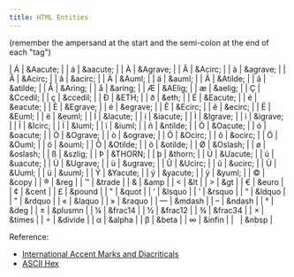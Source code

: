 ```yaml
---
title: HTML Entities
---
```


(remember the ampersand at the start and the semi-colon at the end of each "tag")

| &Aacute; | &amp;Aacute; |
| &aacute; | &amp;aacute; |
| &Agrave; | &amp;Agrave; |
| &Acirc; | &amp;Acirc; |
| &agrave; | &amp;agrave; |
| &Acirc; | &amp;Acirc; |
| &acirc; | &amp;acirc; |
| &Auml; | &amp;Auml; |
| &auml; | &amp;auml; |
| &Atilde; | &amp;Atilde; |
| &atilde; | &amp;atilde; |
| &Aring; | &amp;Aring; |
| &aring; | &amp;aring; |
| &AElig; | &amp;AElig; |
| &aelig; | &amp;aelig; |
| &Ccedil; | &amp;Ccedil; |
| &ccedil; | &amp;ccedil; |
| &ETH; | &amp;ETH; |
| &eth; | &amp;eth; |
| &Eacute; | &amp;Eacute; |
| &eacute; | &amp;eacute; |
| &Egrave; | &amp;Egrave; |
| &egrave; | &amp;egrave; |
| &Ecirc; | &amp;Ecirc; |
| &ecirc; | &amp;ecirc; |
| &Euml; | &amp;Euml; |
| &euml; | &amp;euml; |
| &Iacute; | &amp;Iacute; |
| &iacute; | &amp;iacute; |
| &Igrave; | &amp;Igrave; |
| &igrave; | &amp;igrave; |
| &Icirc; | &amp;Icirc; |
| &Iuml; | &amp;Iuml; |
| &iuml; | &amp;iuml; |
| &ntilde; | &amp;ntilde; |
| &Oacute; | &amp;Oacute; |
| &oacute; | &amp;oacute; |
| &Ograve; | &amp;Ograve; |
| &ograve; | &amp;ograve; |
| &Ocirc; | &amp;Ocirc; |
| &ocirc; | &amp;ocirc; |
| &Ouml; | &amp;Ouml; |
| &ouml; | &amp;ouml; |
| &Otilde; | &amp;Otilde; |
| &otilde; | &amp;otilde; |
| &Oslash; | &amp;Oslash; |
| &oslash; | &amp;oslash; |
| &szlig; | &amp;szlig; |
| &THORN; | &amp;THORN; |
| &thorn; | &amp;thorn; |
| &Uacute; | &amp;Uacute; |
| &uacute; | &amp;uacute; |
| &Ugrave; | &amp;Ugrave; |
| &ugrave; | &amp;ugrave; |
| &Ucirc; | &amp;Ucirc; |
| &ucirc; | &amp;ucirc; |
| &Uuml; | &amp;Uuml; |
| &uuml; | &amp;uuml; |
| &Yacute; | &amp;Yacute; |
| &yacute; | &amp;yacute; |
| &yuml; | &amp;yuml; |
| &copy; | &amp;copy |
| &reg; | &amp;reg |
| &trade; | &amp;trade |
| &amp; | &amp;amp |
| &lt; | &amp;lt |
| &gt; | &amp;gt |
| &euro; | &amp;euro |
| &cent; | &amp;cent |
| &pound; | &amp;pound |
| &quot; | &amp;quot |
| &lsquo; | &amp;lsquo |
| &rsquo; | &amp;rsquo |
| &ldquo; | &amp;ldquo |
| &rdquo; | &amp;rdquo |
| &laquo; | &amp;laquo |
| &raquo; | &amp;raquo |
| &mdash; | &amp;mdash |
| &ndash; | &amp;ndash |
| &deg; | &amp;deg |
| &plusmn; | &amp;plusmn |
| &frac14; | &amp;frac14 |
| &frac12; | &amp;frac12 |
| &frac34; | &amp;frac34 |
| &times; | &amp;times |
| &divide; | &amp;divide |
| &alpha; | &amp;alpha |
| &beta; | &amp;beta |
| &infin; | &amp;infin |
| &nbsp; | &amp;nbsp |

Reference:

* [International Accent Marks and Diacriticals](http://www.starr.net/is/type/htmlcodes.html)
* [ASCII Hex](http://www.techdictionary.com/ascii.html)
